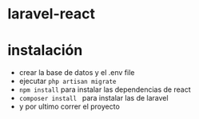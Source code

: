 # laravel-react

# instalación 
   * crear la base de datos y  el .env file
   * ejecutar `php artisan migrate` 
   * `npm install` para instalar las dependencias de react
   * `composer install ` para instalar las de laravel
   * y por ultimo correr el proyecto 
